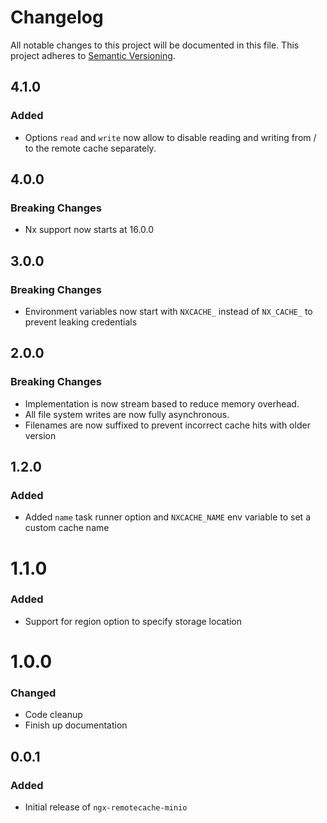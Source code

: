 # Changelog

All notable changes to this project will be documented in this file.
This project adheres to [Semantic Versioning](https://semver.org/spec/v2.0.0.html).

## 4.1.0

### Added

- Options `read` and `write` now allow to disable reading and writing from / to the remote cache separately.

## 4.0.0

### Breaking Changes

- Nx support now starts at 16.0.0

## 3.0.0

### Breaking Changes

- Environment variables now start with `NXCACHE_` instead of `NX_CACHE_` to prevent leaking credentials

## 2.0.0

### Breaking Changes

- Implementation is now stream based to reduce memory overhead.
- All file system writes are now fully asynchronous.
- Filenames are now suffixed to prevent incorrect cache hits with older version

## 1.2.0

### Added

- Added `name` task runner option and `NXCACHE_NAME` env variable to set a custom cache name

# 1.1.0

### Added

- Support for region option to specify storage location

# 1.0.0

### Changed

- Code cleanup
- Finish up documentation

## 0.0.1

### Added

- Initial release of `ngx-remotecache-minio`
